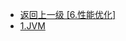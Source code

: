 - [返回上一级 [6.性能优化]](2.JavaNotes/(9).gupao-lesson/6.性能优化/)
- [1.JVM](2.JavaNotes/(9).gupao-lesson/6.性能优化/1.JVM/)
